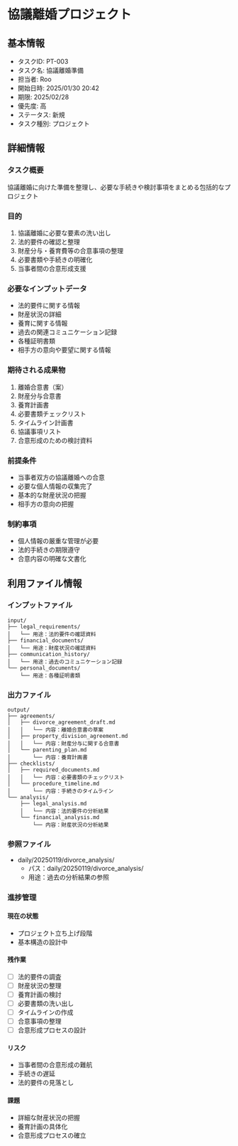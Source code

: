 # 協議離婚プロジェクト

## 基本情報
- タスクID: PT-003
- タスク名: 協議離婚準備
- 担当者: Roo
- 開始日時: 2025/01/30 20:42
- 期限: 2025/02/28
- 優先度: 高
- ステータス: 新規
- タスク種別: プロジェクト

## 詳細情報
### タスク概要
協議離婚に向けた準備を整理し、必要な手続きや検討事項をまとめる包括的なプロジェクト

### 目的
1. 協議離婚に必要な要素の洗い出し
2. 法的要件の確認と整理
3. 財産分与・養育費等の合意事項の整理
4. 必要書類や手続きの明確化
5. 当事者間の合意形成支援

### 必要なインプットデータ
- 法的要件に関する情報
- 財産状況の詳細
- 養育に関する情報
- 過去の関連コミュニケーション記録
- 各種証明書類
- 相手方の意向や要望に関する情報

### 期待される成果物
1. 離婚合意書（案）
2. 財産分与合意書
3. 養育計画書
4. 必要書類チェックリスト
5. タイムライン計画書
6. 協議事項リスト
7. 合意形成のための検討資料

### 前提条件
- 当事者双方の協議離婚への合意
- 必要な個人情報の収集完了
- 基本的な財産状況の把握
- 相手方の意向の把握

### 制約事項
- 個人情報の厳重な管理が必要
- 法的手続きの期限遵守
- 合意内容の明確な文書化

## 利用ファイル情報
### インプットファイル
```
input/
├── legal_requirements/
│   └── 用途：法的要件の確認資料
├── financial_documents/
│   └── 用途：財産状況の確認資料
├── communication_history/
│   └── 用途：過去のコミュニケーション記録
└── personal_documents/
    └── 用途：各種証明書類
```

### 出力ファイル
```
output/
├── agreements/
│   ├── divorce_agreement_draft.md
│   │   └── 内容：離婚合意書の草案
│   ├── property_division_agreement.md
│   │   └── 内容：財産分与に関する合意書
│   └── parenting_plan.md
│       └── 内容：養育計画書
├── checklists/
│   ├── required_documents.md
│   │   └── 内容：必要書類のチェックリスト
│   └── procedure_timeline.md
│       └── 内容：手続きのタイムライン
└── analysis/
    ├── legal_analysis.md
    │   └── 内容：法的要件の分析結果
    └── financial_analysis.md
        └── 内容：財産状況の分析結果
```

### 参照ファイル
- daily/20250119/divorce_analysis/
  - パス：daily/20250119/divorce_analysis/
  - 用途：過去の分析結果の参照

### 進捗管理
#### 現在の状態
- プロジェクト立ち上げ段階
- 基本構造の設計中

#### 残作業
- [ ] 法的要件の調査
- [ ] 財産状況の整理
- [ ] 養育計画の検討
- [ ] 必要書類の洗い出し
- [ ] タイムラインの作成
- [ ] 合意事項の整理
- [ ] 合意形成プロセスの設計

#### リスク
- 当事者間の合意形成の難航
- 手続きの遅延
- 法的要件の見落とし

#### 課題
- 詳細な財産状況の把握
- 養育計画の具体化
- 合意形成プロセスの確立